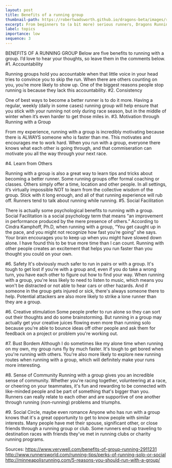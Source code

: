 ```yaml
---
layout: post
title: Benefits of a running group
thumbnail-path: https://robertwadsworth.github.io/dragons-beta/images/runnerNine.jpg
excerpt: From beginners to (a bit more) serious runners, Dragons Running club meets every Tuesday and Thursday at 6:30 pm at LA Fitness Brooklands (in the bar)
label: topics
importance: low
sequence: 3
---
```


BENEFITS OF A RUNNING GROUP
Below are five benefits to running with a group. I’d love to hear your thoughts, so leave them in the comments below.
 #1. Accountability

Running groups hold you accountable when that little voice in your head tries to convince you to skip the run. When there are others counting on you, you’re more likely to show up. One of the biggest reasons people stop running is because they lack this accountability.
#2. Consistency

One of best ways to become a better runner is to do it more. Having a regular, weekly (daily in some cases) running group will help ensure that you stick with your running not only during race season, but in the middle of winter when it’s even harder to get those miles in.
#3. Motivation through Running with a Group

From my experience, running with a group is incredibly motivating because there is ALWAYS someone who is faster than me. This motivates and encourages me to work hard. When you run with a group, everyone there knows what each other is going through, and that commiseration can motivate you all the way through your next race.

#4. Learn from Others

Running with a group is also a great way to learn tips and tricks about becoming a better runner. Some running groups offer formal coaching or classes. Others simply offer a time, location and other people. In all settings, it’s virtually impossible NOT to learn from the collective wisdom of the group. Stick with it long enough, and all of that running experience will rub off. Runners tend to talk about running while running.
#5. Social Facilitation

There is actually some psychological benefits to running with a group. Social Facilitation is a social psychology term that means “an improvement in performance produced by the mere presence of others.” According to Cindra Kamphoff, Ph.D, when running with a group, “You get caught up in the pace, and you might not recognize how fast you’re going” she says. Your brain encourages you to keep up when you might have slowed down alone. I have found this to be true more time than I can count.
Running with other people creates an excitement that helps you run faster than you thought you could on your own.

#6. Safety
It's obviously much safer to run in pairs or with a group. It's tough to get lost if you're with a group and, even if you do take a wrong turn, you have each other to figure out how to find your way. When running with a group, you're less likely to need to listen to music, which means you won't be distracted or not able to hear cars or other hazards. And if someone in the group gets injured or sick, there's always someone there to help. Potential attackers are also more likely to strike a lone runner than they are a group.

#6. Creative stimulation
Some people prefer to run alone so they can sort out their thoughts and do some brainstorming. But running in a group may actually get your creative juices flowing even more than running solo because you're able to bounce ideas off other people and ask them for feedback on a project or problem you're working out.

#7. Bust Bordem
Although I do sometimes like my alone time when running on my own, my group runs fly by much faster. It's tough to get bored when you're running with others. You're also more likely to explore new running routes when running with a group, which will definitely make your runs more interesting.

#8. Sense of Community
Running with a group gives you an incredible sense of community. Whether you're racing together, volunteering at a race, or cheering on your teammates, it's fun and rewarding to be connected with like-minded people and be part of something that's bigger than you. Runners can really relate to each other and are supportive of one another through running (non-running) problems and triumphs.

#9. Social Circle, maybe even romance
Anyone who has run with a group knows that it's a great opportunity to get to know people with similar interests. Many people have met their spouse, significant other, or close friends through a running group or club.  Some runners end up traveling to destination races with friends they've met in running clubs or charity running programs.

Sources:
https://www.verywell.com/benefits-of-group-running-2911231
http://www.runnersworld.com/running-tips/perks-of-running-solo-or-social
http://minneapolisrunning.com/5-reasons-you-should-run-with-a-group/
